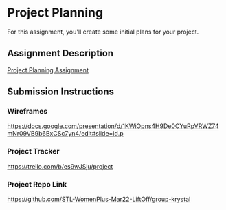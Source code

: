 # Project Planning
For this assignment, you'll create some initial plans for your project.

## Assignment Description
[Project Planning Assignment](https://education.launchcode.org/liftoff/modules/assignments/project-planning)

## Submission Instructions

### Wireframes

https://docs.google.com/presentation/d/1KWiOpns4H9De0CYuRpVRWZ74mNr09VB9b6BxCSc7yn4/edit#slide=id.p

### Project Tracker

https://trello.com/b/es9wJSju/project

### Project Repo Link

https://github.com/STL-WomenPlus-Mar22-LiftOff/group-krystal
